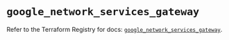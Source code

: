 # `google_network_services_gateway`

Refer to the Terraform Registry for docs: [`google_network_services_gateway`](https://registry.terraform.io/providers/hashicorp/google/4.85.0/docs/resources/network_services_gateway).
